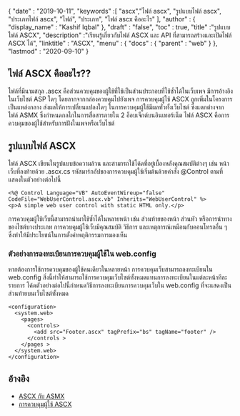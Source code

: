 {
  "date" : "2019-10-11",
  "keywords" :[ "ascx","ไฟล์ ascx", "รูปแบบไฟล์ ascx", "ประเภทไฟล์ ascx", "ไฟล์", "ประเภท", "ไฟล์ ascx คืออะไร" ],
  "author" : {
    "display_name" : "Kashif Iqbal"
},
  "draft" : "false",
  "toc" : true,
  "title" :"รูปแบบไฟล์ ASCX",
  "description" :"เรียนรู้เกี่ยวกับไฟล์ ASCX และ API ที่สามารถสร้างและเปิดไฟล์ ASCX ได้",
  "linktitle" : "ASCX",
  "menu" : {
    "docs" : {
      "parent" : "web"
}
},
  "lastmod" : "2020-09-10"
}

## ไฟล์ ASCX คืออะไร??

ไฟล์ที่มีนามสกุล .ascx คือส่วนควบคุมของผู้ใช้ที่ใช้เป็นส่วนประกอบที่ใช้ซ้ำได้ในเว็บเพจ มีการอ้างอิงในเว็บไซต์ ASP ใดๆ โดยลากจากกล่องควบคุมไปยังเพจ การควบคุมผู้ใช้ ASCX ถูกเพิ่มในโครงการเป็นแหล่งกลาง ส่งผลให้การเปลี่ยนแปลงใดๆ ในการควบคุมผู้ใช้มีผลทั่วทั้งเว็บไซต์ ซึ่งแตกต่างจากไฟล์ ASMX ซึ่งกำหนดกลไกในการสื่อสารภายใน 2 อ็อบเจ็กต์บนอินเทอร์เน็ต ไฟล์ ASCX คือการควบคุมของผู้ใช้สำหรับการฝังในเพจหรือเว็บไซต์

## รูปแบบไฟล์ ASCX

ไฟล์ ASCX เขียนในรูปแบบข้อความล้วน และสามารถใช้โค้ดที่อยู่เบื้องหลังคุณสมบัติต่างๆ เช่น หน้าเว็บที่ลงท้ายด้วย .ascx.cs รหัสมาร์กอัปของการควบคุมผู้ใช้เริ่มต้นด้วยคำสั่ง @Control ตามที่แสดงในตัวอย่างต่อไปนี้

```
<%@ Control Language="VB" AutoEventWireup="false" CodeFile="WebUserControl.ascx.vb" Inherits="WebUserControl" %>
<p>A simple web user control with static HTML only.</p>
```

การควบคุมผู้ใช้เว็บนี้สามารถนำมาใช้ซ้ำได้ในหลายหน้า เช่น ส่วนท้ายของหน้า ส่วนหัว หรือการนำทางของไซต์บางประเภท การควบคุมผู้ใช้เว็บมีคุณสมบัติ วิธีการ และเหตุการณ์เหมือนกับคอนโทรลอื่น ๆ ซึ่งทำให้มีประโยชน์ในการตั้งค่าพฤติกรรมการมองเห็น

### ตัวอย่างการลงทะเบียนการควบคุมผู้ใช้ใน web.config

หากต้องการใช้การควบคุมของผู้ใช้คนเดียวในหลายหน้า การควบคุมเว็บสามารถลงทะเบียนใน web.config สิ่งนี้ทำให้สามารถใช้การควบคุมเว็บไซต์ทั้งหมดแทนการลงทะเบียนในแต่ละหน้าทีละรายการ โค้ดตัวอย่างต่อไปนี้กำหนดวิธีการลงทะเบียนการควบคุมเว็บใน web.config ที่จะแสดงเป็นส่วนท้ายบนเว็บไซต์ทั้งหมด

```
<configuration>
  <system.web>
    <pages>
      <controls>
        <add src="Footer.ascx" tagPrefix="bs" tagName="footer" />
      </controls >
    </pages >
  </system.web>
</configuration>
```
## อ้างอิง

* [ASCX กับ ASMX](https://social.msdn.microsoft.com/Forums/en-US/a27d4c2f-b972-439e-a7fe-f4b7e3637700/how-to-work-with-ascx-files?forum=aspwebforms)
* [การควบคุมผู้ใช้ ASCX](https://beansoftware.com/ASP.NET-Tutorials/User-Control.aspx)

